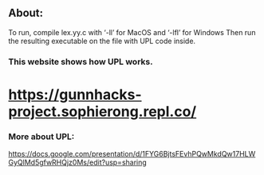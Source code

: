## About:
To run, compile lex.yy.c with ‘-ll’ for MacOS and ‘-lfl’ for Windows
Then run the resulting executable on the file with UPL code inside.
### This website shows how UPL works.
https://gunnhacks-project.sophierong.repl.co/
=======
### More about UPL: 
https://docs.google.com/presentation/d/1FYG6BjtsFEvhPQwMkdQw17HLWGyQlMd5gfwRHQjz0Ms/edit?usp=sharing
